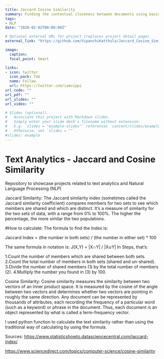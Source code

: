 ```yaml
---
title: Jaccard Cosine Similarity
summary: Finding the contextual closeness between documents using basics of NLP. Implemented basics of text similarity on multiple files and presented the analysis.
tags:
- NLP
date: "2020-02-02T00:00:00Z"

# Optional external URL for project (replaces project detail page).
external_link: "https://github.com/VipanchiKatthula/Jaccard_Cosine_Similarity"

image:
  caption: 
  focal_point: Smart

links:
- icon: twitter
  icon_pack: fab
  name: Follow
  url: https://twitter.com/iamvippi
url_code: ""
url_pdf: ""
url_slides: ""
url_video: ""

# Slides (optional).
#   Associate this project with Markdown slides.
#   Simply enter your slide deck's filename without extension.
#   E.g. `slides = "example-slides"` references `content/slides/example-slides.md`.
#   Otherwise, set `slides = ""`.
#slides: example
---
```


# Text Analytics - Jaccard and Cosine Similarity
Repository to showcase projects related to text analytics and Natural Language Processing (NLP)

Jaccard Similarity:
The Jaccard similarity index (sometimes called the Jaccard similarity coefficient) compares members for two sets to see which members are shared and which are distinct. It’s a measure of similarity for the two sets of data, with a range from 0% to 100%. The higher the percentage, the more similar the two populations. 

#How to calculate:
The formula to find the Index is:

Jaccard Index = (the number in both sets) / (the number in either set) * 100

The same formula in notation is:
J(X,Y) = |X∩Y| / |X∪Y|
In Steps, that’s:

1.Count the number of members which are shared between both sets.
2.Count the total number of members in both sets (shared and un-shared).
3.Divide the number of shared members (1) by the total number of members (2).
4.Multiply the number you found in (3) by 100.

Cosine Similarity:
Cosine similarity measures the similarity between two vectors of an inner product space. It is measured by the cosine of the angle between two vectors and determines whether two vectors are pointing in roughly the same direction. Any document can be represented by thousands of attributes, each recording the frequency of a particular word (such as a keyword) or phrase in the document. Thus, each document is an object represented by what is called a term-frequency vector.

I used python function to calculate the text similarity rather than using the traditional way of calculating by using the formula.



Sources:
https://www.statisticshowto.datasciencecentral.com/jaccard-index/ 

https://www.sciencedirect.com/topics/computer-science/cosine-similarity
